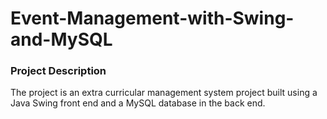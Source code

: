 # Event-Management-with-Swing-and-MySQL

### Project Description

The project is an extra curricular management system project built using a Java Swing front end and a MySQL database in the back end.

